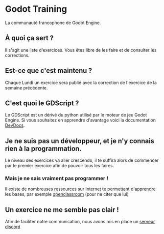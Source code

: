 # Godot Training

La communauté francophone de Godot Engine.

## À quoi ça sert ?

Il s'agit une liste d'exercices. Vous êtes libre de les faire et de consulter les corrections.

## Est-ce que c'est maintenu ?

Chaque Lundi un exercice sera publié avec la correction de l'exercice de la semaine précédente.

## C'est quoi le GDScript ?

Le GDScript est un dérivé du python utilisé par le moteur de jeu Godot Engine.
 Si vous souhaitez en apprendre d'avantage voici la documentation [DevDocs](https://devdocs.io/godot~2.1/).

## Je ne suis pas un développeur, et je n'y connais rien à la programmation.

Le niveau des exercices va aller crescendo, il te suffira alors de commencer par le premier exercice afin de pouvoir tous les faires.

### Mais je ne sais vraiment pas programmer !

Il existe de nombreuses ressources sur Internet te permettant d'apprendre les bases, par exemple [openclassroom](https://openclassrooms.com/) (pour ne citer que lui)

## Un exercice ne me semble pas clair !

Afin de faciliter notre communication, nous avons mis en place un [serveur discord](https://discordapp.com/invite/YUktg7K)